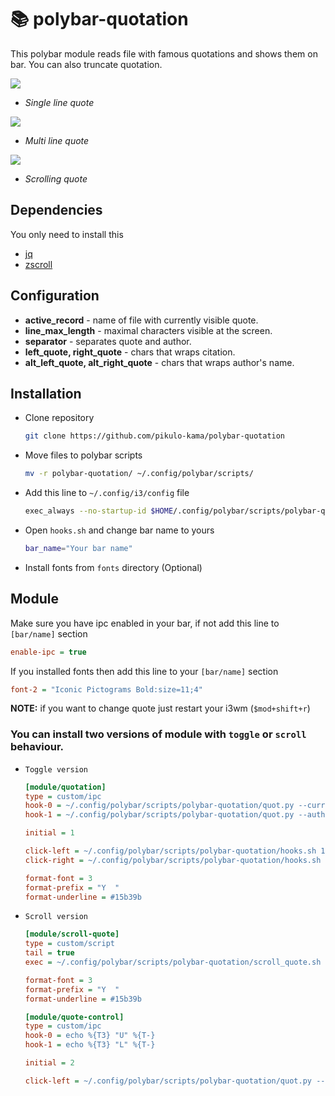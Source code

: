 # 📚 polybar-quotation

This polybar module reads file with famous quotations and shows them on bar.
You can also truncate quotation.


![](screenshots/single.gif)  
- *Single line quote*  

![](screenshots/multi.gif)  
- *Multi line quote*  

![](screenshots/scroll-quote.gif)  
- *Scrolling quote*  


## Dependencies
You only need to install this 

- [jq](https://www.archlinux.org/packages/community/x86_64/jq/)
- [zscroll](https://aur.archlinux.org/packages/zscroll-git/)

## Configuration

- **active_record** - name of file with currently visible quote.
- **line_max_length** - maximal characters visible at the screen.
- **separator** - separates quote and author.
- **left_quote, right_quote** - chars that wraps citation. 
- **alt_left_quote, alt_right_quote** - chars that wraps author's name.

## Installation

- Clone repository
  ```sh
  git clone https://github.com/pikulo-kama/polybar-quotation
  ```
- Move files to polybar scripts
  ```sh
  mv -r polybar-quotation/ ~/.config/polybar/scripts/
  ```
- Add this line to ```~/.config/i3/config``` file
  ```sh
  exec_always --no-startup-id $HOME/.config/polybar/scripts/polybar-quotation/quot.py --random 
  ```
- Open ```hooks.sh``` and change bar name to yours
  ```sh
  bar_name="Your bar name"
  ```
 - Install fonts from ```fonts``` directory (Optional)
 
## Module


  Make sure you have ipc enabled in your bar, if not add this line to ```[bar/name]``` section
  ```ini 
  enable-ipc = true
  ```
  
  If you installed fonts then add this line to your ```[bar/name]``` section
  ```ini 
  font-2 = "Iconic Pictograms Bold:size=11;4"
  ```
  
  **NOTE:** if you want to change quote just restart your i3wm (```$mod+shift+r```)  
  

### You can install two versions of module with ```toggle``` or ```scroll``` behaviour. 
- ```Toggle version``` 

  ```ini
  [module/quotation]
  type = custom/ipc
  hook-0 = ~/.config/polybar/scripts/polybar-quotation/quot.py --current-line
  hook-1 = ~/.config/polybar/scripts/polybar-quotation/quot.py --author

  initial = 1

  click-left = ~/.config/polybar/scripts/polybar-quotation/hooks.sh 1
  click-right = ~/.config/polybar/scripts/polybar-quotation/hooks.sh 2

  format-font = 3
  format-prefix = "Y  "
  format-underline = #15b39b

- ```Scroll version``` 
  ```ini
  [module/scroll-quote]
  type = custom/script
  tail = true
  exec = ~/.config/polybar/scripts/polybar-quotation/scroll_quote.sh

  format-font = 3
  format-prefix = "Y  "
  format-underline = #15b39b
  ```

  ```ini
  [module/quote-control]
  type = custom/ipc
  hook-0 = echo %{T3} "U" %{T-}
  hook-1 = echo %{T3} "L" %{T-}

  initial = 2

  click-left = ~/.config/polybar/scripts/polybar-quotation/quot.py --swap
  ```
  
  
